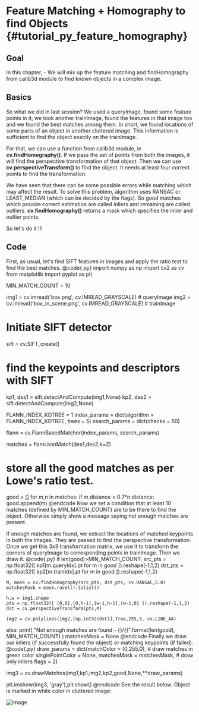 Feature Matching + Homography to find Objects {#tutorial_py_feature_homography}
=============================================

Goal
----

In this chapter,
    -   We will mix up the feature matching and findHomography from calib3d module to find known
        objects in a complex image.

Basics
------

So what we did in last session? We used a queryImage, found some feature points in it, we took
another trainImage, found the features in that image too and we found the best matches among them.
In short, we found locations of some parts of an object in another cluttered image. This information
is sufficient to find the object exactly on the trainImage.

For that, we can use a function from calib3d module, ie **cv.findHomography()**. If we pass the set
of points from both the images, it will find the perspective transformation of that object. Then we
can use **cv.perspectiveTransform()** to find the object. It needs at least four correct points to
find the transformation.

We have seen that there can be some possible errors while matching which may affect the result. To
solve this problem, algorithm uses RANSAC or LEAST_MEDIAN (which can be decided by the flags). So
good matches which provide correct estimation are called inliers and remaining are called outliers.
**cv.findHomography()** returns a mask which specifies the inlier and outlier points.

So let's do it !!!

Code
----

First, as usual, let's find SIFT features in images and apply the ratio test to find the best
matches.
@code{.py}
import numpy as np
import cv2 as cv
from matplotlib import pyplot as plt

MIN_MATCH_COUNT = 10

img1 = cv.imread('box.png', cv.IMREAD_GRAYSCALE)          # queryImage
img2 = cv.imread('box_in_scene.png', cv.IMREAD_GRAYSCALE) # trainImage

# Initiate SIFT detector
sift = cv.SIFT_create()

# find the keypoints and descriptors with SIFT
kp1, des1 = sift.detectAndCompute(img1,None)
kp2, des2 = sift.detectAndCompute(img2,None)

FLANN_INDEX_KDTREE = 1
index_params = dict(algorithm = FLANN_INDEX_KDTREE, trees = 5)
search_params = dict(checks = 50)

flann = cv.FlannBasedMatcher(index_params, search_params)

matches = flann.knnMatch(des1,des2,k=2)

# store all the good matches as per Lowe's ratio test.
good = []
for m,n in matches:
    if m.distance < 0.7*n.distance:
        good.append(m)
@endcode
Now we set a condition that at least 10 matches (defined by MIN_MATCH_COUNT) are to be there to
find the object. Otherwise simply show a message saying not enough matches are present.

If enough matches are found, we extract the locations of matched keypoints in both the images. They
are passed to find the perspective transformation. Once we get this 3x3 transformation matrix, we use
it to transform the corners of queryImage to corresponding points in trainImage. Then we draw it.
@code{.py}
if len(good)>MIN_MATCH_COUNT:
    src_pts = np.float32([ kp1[m.queryIdx].pt for m in good ]).reshape(-1,1,2)
    dst_pts = np.float32([ kp2[m.trainIdx].pt for m in good ]).reshape(-1,1,2)

    M, mask = cv.findHomography(src_pts, dst_pts, cv.RANSAC,5.0)
    matchesMask = mask.ravel().tolist()

    h,w = img1.shape
    pts = np.float32([ [0,0],[0,h-1],[w-1,h-1],[w-1,0] ]).reshape(-1,1,2)
    dst = cv.perspectiveTransform(pts,M)

    img2 = cv.polylines(img2,[np.int32(dst)],True,255,3, cv.LINE_AA)

else:
    print( "Not enough matches are found - {}/{}".format(len(good), MIN_MATCH_COUNT) )
    matchesMask = None
@endcode
Finally we draw our inliers (if successfully found the object) or matching keypoints (if failed).
@code{.py}
draw_params = dict(matchColor = (0,255,0), # draw matches in green color
                   singlePointColor = None,
                   matchesMask = matchesMask, # draw only inliers
                   flags = 2)

img3 = cv.drawMatches(img1,kp1,img2,kp2,good,None,**draw_params)

plt.imshow(img3, 'gray'),plt.show()
@endcode
See the result below. Object is marked in white color in cluttered image:

![image](images/homography_findobj.jpg)
